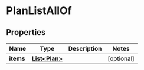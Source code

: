 

# PlanListAllOf


## Properties

Name | Type | Description | Notes
------------ | ------------- | ------------- | -------------
**items** | [**List&lt;Plan&gt;**](Plan.md) |  |  [optional]



